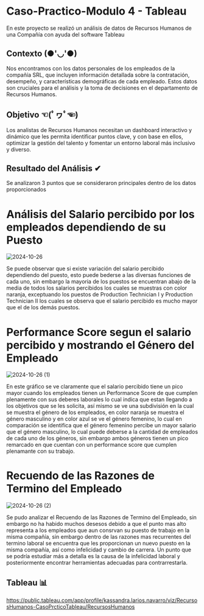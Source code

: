 # Caso-Practico-Modulo 4 - Tableau
En este proyecto se realizó un análisis de datos de Recursos Humanos de una Compañía con ayuda del software Tableau

## Contexto (●'◡'●)
Nos encontramos con los datos personales de los empleados de la compañía SRL, que
incluyen información detallada sobre la contratación, desempeño, y características
demográficas de cada empleado. Estos datos son cruciales para el análisis y la toma de
decisiones en el departamento de Recursos Humanos.

## Objetivo ☜(ﾟヮﾟ☜)
Los analistas de Recursos Humanos necesitan un dashboard interactivo y dinámico que les
permita identificar puntos clave, y con base en ellos, optimizar la gestión del talento y
fomentar un entorno laboral más inclusivo y diverso.

## Resultado del Análisis ✔
Se analizaron 3 puntos que se consideraron principales dentro de los datos proporcionados

# Análisis del Salario percibido por los empleados dependiendo de su Puesto

![2024-10-26](https://github.com/user-attachments/assets/d83f2463-956c-4097-8313-9ca4b003027d)

Se puede observar que si existe variación del salario percibido dependiendo del puesto, 
esto puede bederse a las diversas funciones de cada uno, sin embargo la mayoria de los puestos 
se encuentran abajo de la media de todos los salarios percibidos los cuales se muestras con color 
naranja, exceptuando los puestos de Production Technician I y Production Technician II los cuales 
se observa que el salario percibido es mucho mayor que el de los demás puestos.


# Performance Score segun el salario percibido y mostrando el Género del Empleado

![2024-10-26 (1)](https://github.com/user-attachments/assets/d3892003-5a06-43d0-97a2-8e95ff3fec71)

En este gráfico se ve claramente que el salario percibido tiene un pico mayor cuando los 
empleados tienen un Performance Score de que cumplen plenamente con sus deberes laborales 
lo cual indica que estan llegando a los objetivos que se les solicita, así mismo se ve una subdivisión
en la cual se muestra el género de los empleados, en color naranja se muestra el género masculino y 
en color azul se ve el género femenino, lo cual en comparación se identifica que el género femenino 
percibe un mayor salario que el género masculino, lo cual puede deberse a la cantidad de empleados de 
cada uno de los géneros, sin embargo ambos géneros tienen un pico remarcado en que cuentan con un 
performance score que cumplen plenamante con su trabajo. 


# Recuendo de las Razones de Termino del Empleado 
![2024-10-26 (2)](https://github.com/user-attachments/assets/74d367b8-f179-47a5-a0e4-723bb5bf207c)

Se pudo analizar el Recuendo de las Razones de Termino del Empleado, sin embargo no ha habido muchos 
desesos debido a que el punto mas alto representa a los empleados que aun consrvan su puesto 
de trabajo en la misma compañía, sin embargo dentro de las razones mas recurrentes del termino laboral
se encuentra que les proporcionan un nuevo puesto en la misma compañía, así como infelicidad y 
cambio de carrera. Un punto que se podría estudiar más a detalla es la causa de la infelicidad laboral 
y posteriormente encontrar herramientas adecuadas para contrarrestarla.


## Tableau 📊
https://public.tableau.com/app/profile/kassandra.larios.navarro/viz/RecursosHumanos-CasoPrcticoTableau/RecursosHumanos


